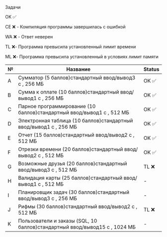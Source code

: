 Задачи

OK ✅

CE ❌ - Компиляция программы завершилась с ошибкой

WA ❌ - Ответ неверен

TL ❌- Программа превысила установленный лимит времени

ML ❌- Программа превысила установленный в условиях лимит памяти

| № | Название                                                                                                           | Status |
| -- | -------------------------------------------------------------------------------------------------------------------------- | ------ |
| A  | Сумматор (5 баллов)стандартный ввод/вывод3 с , 256 МБ                                 | OK ✅  |
| B  | Сумма к оплате (10 баллов)стандартный ввод/вывод1 с , 256 МБ                      | OK ✅  |
| C  | Парное программирование (10 баллов)стандартный ввод/вывод1 с , 512 МБ   | OK ✅  |
| D  | Электронная таблица (10 баллов)стандартный ввод/вывод1 с , 256 МБ           | OK ✅  |
| E  | Отчет (15 баллов)стандартный ввод/вывод2 с , 512 МБ                                      | OK ✅  |
| F  | Отрезки времени (20 баллов)стандартный ввод/вывод2 с , 512 МБ                   | OK ✅  |
| G  | Возможные друзья (20 баллов)стандартный ввод/вывод3 с , 512 МБ                 | TL ❌ |
| H  | Валидация карты (25 баллов)стандартный ввод/вывод1 с , 512 МБ                   | -      |
| I  | Планировщик задач (30 баллов)стандартный ввод/вывод3 с , 256 МБ               | -      |
| J  | Рифмы (30 баллов)стандартный ввод/вывод2 с , 512 МБ                                      | TL ❌ |
| K  | Пользователи и заказы (SQL, 10 баллов)стандартный ввод/вывод15 с , 1024 МБ | -      |
